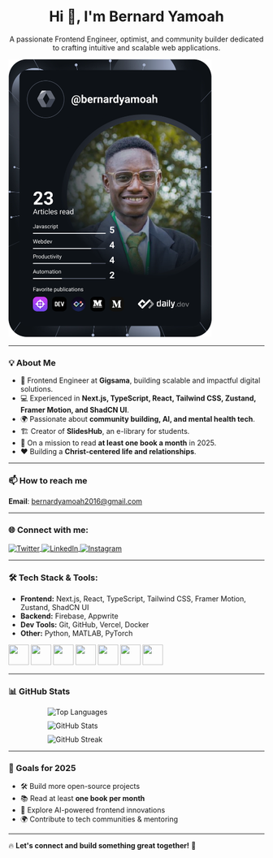 <h1 align="center">Hi 👋, I'm Bernard Yamoah</h1>
<p align="center">A passionate Frontend Engineer, optimist, and community builder dedicated to crafting intuitive and scalable web applications.</p>

<a href="https://app.daily.dev/DailyDevTips">
  <img src="https://github.com/bernardyamoah/bernardyamoah/blob/main/devcard.svg" width="400" alt="Bernard Yamoah's Dev Card"/>
</a>

---

### 💡 About Me
- 🚀 Frontend Engineer at **Gigsama**, building scalable and impactful digital solutions. 
- 💻 Experienced in **Next.js, TypeScript, React, Tailwind CSS, Zustand, Framer Motion, and ShadCN UI**. 
- 🌍 Passionate about **community building, AI, and mental health tech**.
- 🏗️ Creator of **SlidesHub**, an e-library for students.
- 📖 On a mission to read **at least one book a month** in 2025.
- ❤️ Building a **Christ-centered life and relationships**.

---

### 📫 How to reach me
**Email**: [bernardyamoah2016@gmail.com](mailto:bernardyamoah2016@gmail.com)

---

### 🌐 Connect with me:
<p align="left">
  <a href="https://twitter.com/byayamoah" target="blank">
    <img align="center" src="https://raw.githubusercontent.com/rahuldkjain/github-profile-readme-generator/master/src/images/icons/Social/twitter.svg" alt="Twitter" height="30" width="40" />
  </a>
  <a href="https://linkedin.com/in/bernard-yamoah-971386132" target="blank">
    <img align="center" src="https://raw.githubusercontent.com/rahuldkjain/github-profile-readme-generator/master/src/images/icons/Social/linked-in-alt.svg" alt="LinkedIn" height="30" width="40" />
  </a>
  <a href="https://instagram.com/be_r_n_ard" target="blank">
    <img align="center" src="https://raw.githubusercontent.com/rahuldkjain/github-profile-readme-generator/master/src/images/icons/Social/instagram.svg" alt="Instagram" height="30" width="40" />
  </a>
</p>

---

### 🛠️ Tech Stack & Tools:
- **Frontend:** Next.js, React, TypeScript, Tailwind CSS, Framer Motion, Zustand, ShadCN UI
- **Backend:** Firebase, Appwrite
- **Dev Tools:** Git, GitHub, Vercel, Docker
- **Other:** Python, MATLAB, PyTorch

<p align="left">
  <img src="https://cdn.jsdelivr.net/gh/devicons/devicon/icons/nextjs/nextjs-original-wordmark.svg" width="40" height="40" />
  <img src="https://cdn.jsdelivr.net/gh/devicons/devicon/icons/react/react-original.svg" width="40" height="40" />
  <img src="https://cdn.jsdelivr.net/gh/devicons/devicon/icons/typescript/typescript-original.svg" width="40" height="40" />
  <img src="https://cdn.jsdelivr.net/gh/devicons/devicon/icons/tailwindcss/tailwindcss-icon.svg" width="40" height="40" />
  <img src="https://cdn.jsdelivr.net/gh/devicons/devicon/icons/git/git-original.svg" width="40" height="40" />
  <img src="https://cdn.jsdelivr.net/gh/devicons/devicon/icons/firebase/firebase-plain.svg" width="40" height="40" />
  <img src="https://cdn.jsdelivr.net/gh/devicons/devicon/icons/python/python-original.svg" width="40" height="40" />
</p>

---

### 📊 GitHub Stats
<div style="display: flex; flex-wrap: wrap; gap: 10px; justify-content: center;">
  <img src="https://github-readme-stats.vercel.app/api/top-langs?username=bernardyamoah&show_icons=true&locale=en&layout=compact" alt="Top Languages" width="350" />
  <img src="https://github-readme-stats.vercel.app/api?username=bernardyamoah&show_icons=true&locale=en" alt="GitHub Stats" width="350" />
  <img src="https://github-readme-streak-stats.herokuapp.com/?user=bernardyamoah&" alt="GitHub Streak" width="350" />
</div>

---



### 🎯 Goals for 2025
- 🛠️ Build more open-source projects
- 📚 Read at least **one book per month**
- 🚀 Explore AI-powered frontend innovations
- 🌍 Contribute to tech communities & mentoring

---

🔥 **Let's connect and build something great together!** 🚀

